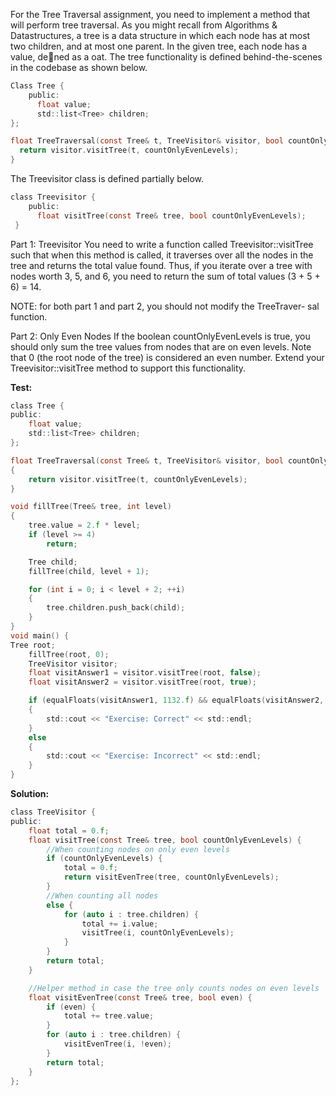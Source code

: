 For the Tree Traversal assignment, you need to implement a method that will perform
tree traversal. As you might recall from Algorithms & Datastructures, a tree is
a data structure in which each node has at most two children, and at most one
parent. In the given tree, each node has a value, dened as a 
oat.
The tree functionality is defined behind-the-scenes in the codebase as shown below.
```c
Class Tree { 
    public: 
      float value;
      std::list<Tree> children;
};

float TreeTraversal(const Tree& t, TreeVisitor& visitor, bool countOnlyEvenLevels) {
  return visitor.visitTree(t, countOnlyEvenLevels);
}
```

The Treevisitor class is defined partially below.

```c
class Treevisitor {
    public:
      float visitTree(const Tree& tree, bool countOnlyEvenLevels);
 }
 ```
Part 1: Treevisitor You need to write a function called Treevisitor::visitTree
such that when this method is called, it traverses over all the nodes in the tree
and returns the total value found. Thus, if you iterate over a tree with nodes
worth 3, 5, and 6, you need to return the sum of total values (3 + 5 + 6) = 14.

NOTE: for both part 1 and part 2, you should not modify the TreeTraver-
sal function.

Part 2: Only Even Nodes If the boolean countOnlyEvenLevels is true,
you should only sum the tree values from nodes that are on even levels. Note
that 0 (the root node of the tree) is considered an even number. Extend your
Treevisitor::visitTree method to support this functionality.

**Test:**
```c
class Tree {
public:
	float value;
	std::list<Tree> children;
};

float TreeTraversal(const Tree& t, TreeVisitor& visitor, bool countOnlyEvenLevels)
{
	return visitor.visitTree(t, countOnlyEvenLevels);
}

void fillTree(Tree& tree, int level)
{
	tree.value = 2.f * level;
	if (level >= 4)
		return;

	Tree child;
	fillTree(child, level + 1);

	for (int i = 0; i < level + 2; ++i)
	{
		tree.children.push_back(child);
	}
}
void main() {
Tree root;
	fillTree(root, 0);
	TreeVisitor visitor;
	float visitAnswer1 = visitor.visitTree(root, false);
	float visitAnswer2 = visitor.visitTree(root, true);

	if (equalFloats(visitAnswer1, 1132.f) && equalFloats(visitAnswer2, 984.f))
	{
		std::cout << "Exercise: Correct" << std::endl;
	}
	else
	{
		std::cout << "Exercise: Incorrect" << std::endl;
	}
}
  ```

**Solution:**
```c
class TreeVisitor {
public:
	float total = 0.f;
	float visitTree(const Tree& tree, bool countOnlyEvenLevels) {
		//When counting nodes on only even levels
		if (countOnlyEvenLevels) {				
			total = 0.f;
			return visitEvenTree(tree, countOnlyEvenLevels);
		} 
		//When counting all nodes
		else {
			for (auto i : tree.children) {
				total += i.value;
				visitTree(i, countOnlyEvenLevels);
			}
		}
		return total; 
	}

	//Helper method in case the tree only counts nodes on even levels
	float visitEvenTree(const Tree& tree, bool even) {
		if (even) {
			total += tree.value;
		}
		for (auto i : tree.children) {
			visitEvenTree(i, !even);
		}
		return total;
	}
};
```
